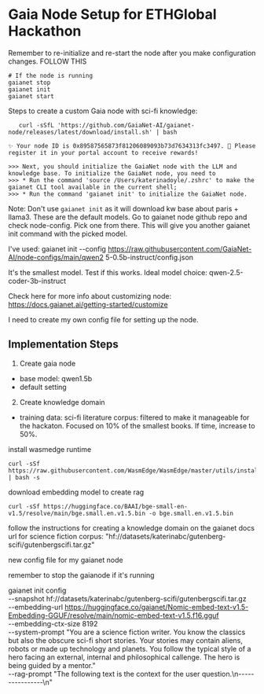 # Gaia Node Setup for ETHGlobal Hackathon

Remember to re-initialize and re-start the node after you make configuration changes.
FOLLOW THIS

```
# If the node is running
gaianet stop
gaianet init
gaianet start
```

Steps to create a custom Gaia node with sci-fi knowledge:

```install gaianet cli
   curl -sSfL 'https://github.com/GaiaNet-AI/gaianet-node/releases/latest/download/install.sh' | bash
```

```
✨ Your node ID is 0x89587565873f81206089093b73d7634313fc3497. 🌟 Please register it in your portal account to receive rewards!

>>> Next, you should initialize the GaiaNet node with the LLM and knowledge base. To initialize the GaiaNet node, you need to
>>> * Run the command 'source /Users/katerinadoyle/.zshrc' to make the gaianet CLI tool available in the current shell;
>>> * Run the command 'gaianet init' to initialize the GaiaNet node.
```

Note: Don't use `gaianet init` as it will download kw base about paris + llama3. These are the default models.
Go to gaianet node github repo and check node-config. Pick one from there.
This will give you another gaianet init command with the picked model.

I've used: gaianet init --config https://raw.githubusercontent.com/GaiaNet-AI/node-configs/main/qwen2 5-0.5b-instruct/config.json

It's the smallest model. Test if this works.
Ideal model choice: qwen-2.5-coder-3b-instruct

Check here for more info about customizing node: https://docs.gaianet.ai/getting-started/customize

I need to create my own config file for setting up the node.

## Implementation Steps

1. Create gaia node

- base model: qwen1.5b
- default setting

2. Create knowledge domain

- training data: sci-fi literature corpus: filtered to make it manageable for the hackaton. Focused on 10% of the smallest books. If time, increase to 50%.

install wasmedge runtime

```
curl -sSf https://raw.githubusercontent.com/WasmEdge/WasmEdge/master/utils/install_v2.sh | bash -s
```

download embedding model to create rag

```
curl -sSf https://huggingface.co/BAAI/bge-small-en-v1.5/resolve/main/bge.small.en.v1.5.bin -o bge.small.en.v1.5.bin
```

follow the instructions for creating a knowledge domain on the gaianet docs
url for science fiction corpus: "hf://datasets/katerinabc/gutenberg-scifi/gutenbergscifi.tar.gz"

new config file for my gaianet node

remember to stop the gaianode if it's running

gaianet init config \
 --snapshot hf://datasets/katerinabc/gutenberg-scifi/gutenbergscifi.tar.gz \
 --embedding-url https://huggingface.co/gaianet/Nomic-embed-text-v1.5-Embedding-GGUF/resolve/main/nomic-embed-text-v1.5.f16.gguf \
 --embedding-ctx-size 8192 \
 --system-prompt "You are a science fiction writer. You know the classics but also the obscure sci-fi short stories. Your stories may contain aliens, robots or made up technology and planets. You follow the typical style of a hero facing an external, internal and philosophical callenge. The hero is being guided by a mentor." \
 --rag-prompt "The following text is the context for the user question.\n----------------\n"

